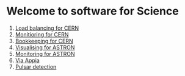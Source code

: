 # Welcome to software for Science

1. [Load balancing for CERN](https://softwareforscience.github.io/projects/LoadbalancingCern) 
2. [Monitioring for CERN](https://SoftwareForScience.github.io/projects/MonitoringCern)
3. [Bookkeeping for CERN]()
4. [Visualising for ASTRON]()
5. [Monitoring for ASTRON]()
6. [Via Appia]()
7. [Pulsar detection]()
